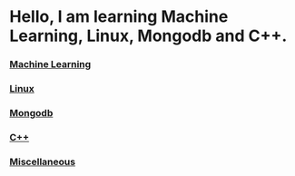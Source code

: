 # Hello, I am learning Machine Learning, Linux, Mongodb and C++.


### [Machine Learning](http://suyulu.github.io/machinelearning)


### [Linux](http://suyulu.github.io/linux)


### [Mongodb](http://suyulu.github.io/mongodb)


### [C++](http://suyulu.github.io/cpp)

### [Miscellaneous](http://suyulu.github.io/misc)
